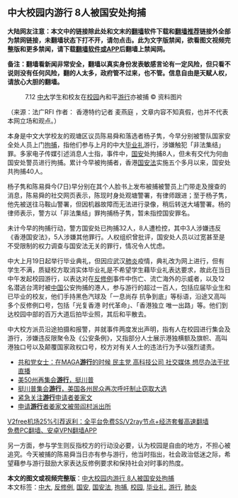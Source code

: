  <h2>中大校园内游行 8人被国安处拘捕</h2> <p class="notice"><b>大陆网友注意：本文中的链接除此处和文末的<a href="https://github.com/bannedbook/fanqiang" >翻墙</a>软件下载和<a href="https://github.com/killgcd/justmysocks/blob/master/README.md">翻墙推荐</a>链接外全部为禁网链接，未翻墙状态下打不开，请勿点击。此为文字版禁闻，欲看图文视频完整版和更多禁闻，请下载<a href="https://github.com/bannedbook/fanqiang">翻墙软件或APP</a>后翻墙上禁闻网。</p><p>备注：翻墙看新闻非常安全，翻墙以真实身份发表敏感言论有一定风险，但只看不说则没有任何风险，翻的人太多，政府管不过来，也不管。信息自由是天赋人权，请放心大胆的翻墙。</b></p>  <div class="entry"> <figure>                <figcaption>                7.12 <a href="https://www.bannedbook.org/bnews/tag/%E4%B8%AD%E5%A4%A7/" class="st_tag internal_tag" rel="tag" title="标签 中大 下的日志">中大</a>学生和校友在<a href="https://www.bannedbook.org/bnews/tag/%e6%a0%a1%e5%9b%ad/" class="st_tag internal_tag" rel="tag" title="标签 校园 下的日志">校园</a>內和平<a href="https://www.bannedbook.org/bnews/tag/%e6%b8%b8%e8%a1%8c/" class="st_tag internal_tag" rel="tag" title="标签 游行 下的日志">游行</a>亦被捕                © 资料图片            </figcaption></figure> <p>（来源：法广RFI                                      作者：                                                                                                     香港特约记者 麦燕庭                                                                                            ，文章内容不知真假，也并不代表本网立场和观点。）</p> <p>                    本身是中文大学校友的观塘区议员陈易舜和落选者杨子隽，今早分别被警队国家安全处人员上门<a href="https://www.bannedbook.org/bnews/tag/%E6%8B%98%E6%8D%95/" class="st_tag internal_tag" rel="tag" title="标签 拘捕 下的日志">拘捕</a>，指他们参与上月的中大<a href="https://www.bannedbook.org/bnews/tag/%E6%AF%95%E4%B8%9A%E7%A4%BC/" class="st_tag internal_tag" rel="tag" title="标签 毕业礼 下的日志">毕业礼</a>游行，涉嫌触犯「非法集结」罪。多家电子传媒引述消息人士指，事件中，<a href="https://www.bannedbook.org/bnews/tag/%E5%9B%BD%E5%AE%89/" class="st_tag internal_tag" rel="tag" title="标签 国安 下的日志">国安</a>处拘捕8人，但未有交代为何由国安处警员进行拘捕。累计今早被拘捕者，香港<a href="https://www.bannedbook.org/bnews/tag/%e5%9b%bd%e5%ae%89%e6%b3%95/" class="st_tag internal_tag" rel="tag" title="标签 国安法 下的日志">国安法</a>实施五个多月以来，国安处共拘捕40人。                </p>  <p>杨子隽和陈易舜今(7日)早分别在其个人脸书上发布被捕被警员上门带走及搜查的消息，陈易舜的社交网页表示，陈现时身处观塘警署，有律师跟进；至于杨子隽，他先被送往马鞍山警署，但因机器故障而无法进行录像，稍后转送大埔警署。杨的律师表示，警方以「非法集结」罪拘捕杨子隽，暂未指控国安罪名。</p> <p>未计今早的拘捕行动，警方国安处已拘捕32人，8人遭检控，其中3人涉嫌违反《香港国安法》，5人涉嫌其他罪行。人权组织曾批评，国安处人员以过宽甚至是不受限制的权力调查与国安法无关的罪行，情况令人忧虑。</p>  <p>中大上月19日起举行毕业典礼，但因应武汉<a href="https://www.bannedbook.org/bnews/tag/%e8%82%ba%e7%82%8e/" class="st_tag internal_tag" rel="tag" title="标签 肺炎 下的日志">肺炎</a>疫情，典礼改为网上进行，但有学生不满，质疑校方取消实体毕业礼是不希望学生藉毕业礼表达要求，故此在当日中午发起校园游行，以表达对在<a href="https://www.bannedbook.org/bnews/tag/%E5%8F%8D%E4%BF%AE%E4%BE%8B/" class="st_tag internal_tag" rel="tag" title="标签 反修例 下的日志">反修例</a>事件中伤亡、流亡海外的示威者，以及12名潜逃台湾时被<span class='wp_keywordlink_affiliate'><a href="https://www.bannedbook.org/" title="中国" target="_blank">中国</a></span>公安拘捕的港人，参与游行的超过一百人，包括应届毕业生和已毕业的校友，他们手持黑色汽球及「一息尚存 抗争到底」等标语，沿途又高叫多个反修例口号，包括「光复香港 时代革命」、「香港独立 唯一出路」等。他们到达校园中部的百万大道后拍毕业照，其后和平散去。</p> <p>中大校方派员沿途拍摄和报警，并就事件两度发出声明，指有人在校园进行集会及游行，涉嫌违反限聚令及《公安条例》，又指部分人士展示港独横额及旗帜、高叫港独口号以及颠覆国家政权口号，校方对有关人士的违法行为予以强烈谴责。</p>  <ul class='op-related-articles' title='相关阅读'> <li><a href='https://www.bannedbook.org/bnews/bannedvideo/20201205/1442296.html' target='_blank'>共和党女士：在MAGA<b>游行</b>的时候 民主党 高科技公司 社交媒体 想尽办法干扰直播</a></li> <li><a href='https://www.bannedbook.org/bnews/taiwannews/20201203/1441442.html' target='_blank'>美50州再集会<b>游行</b>，挺川普</a></li> <li><a href='https://www.bannedbook.org/bnews/taiwannews/20201202/1440753.html' target='_blank'>挺川普集会<b>游行</b>，美国各州民众再次呼吁制止窃取大选</a></li> <li><a href='https://www.bannedbook.org/bnews/baitai/20201201/1439941.html' target='_blank'>紧急关注<b>游行</b>申请者姜家文</a></li> <li><a href='https://www.bannedbook.org/bnews/renquan/20201201/1439924.html' target='_blank'>申请<b>游行</b>者姜家文被带阎村派出所</a></li> </ul> <p class="texttj"> <a href="https://github.com/bannedbook/fanqiang/wiki/V2ray%E6%9C%BA%E5%9C%BA" target="_blank">V2free机场25%引荐返利：全平台免费SS/V2ray节点+经济套餐高速翻墙</a><br/> <a href="https://github.com/bannedbook/fanqiang/wiki/%E7%A6%81%E9%97%BB%E7%BD%91%E5%AE%89%E5%8D%93%E7%BF%BB%E5%A2%99%E6%96%B0%E9%97%BBAPP" target="_blank">免费PC翻墙、安卓VPN翻墙APP</a></p><p>另一方面，参与学生则反指校方的行动没必要，认为校园是自由的地方，不担心被追究。今天被捕的陈易舜当日亦有参与游行，他当时指出，社会政治低迷之际，希望藉参与游行鼓励大家表达反修例要求和保持社会对时事的热度。</p><a name='sharetosocial'></a>       <div><b>本文的图文或视频完整版</b>：<a href='https://www.bannedbook.org/bnews/cnnews/hknews/20201207/1443581.html'>中大校园内游行 8人被国安处拘捕</a></div>  </div><!--END ENTRY--> <div class="postfooter"> <div>本文标签：<a href="https://www.bannedbook.org/bnews/tag/%E4%B8%AD%E5%A4%A7/" rel="tag">中大</a>, <a href="https://www.bannedbook.org/bnews/tag/%E5%8F%8D%E4%BF%AE%E4%BE%8B/" rel="tag">反修例</a>, <a href="https://www.bannedbook.org/bnews/tag/%E5%9B%BD%E5%AE%89/" rel="tag">国安</a>, <a href="https://www.bannedbook.org/bnews/tag/%e5%9b%bd%e5%ae%89%e6%b3%95/" rel="tag">国安法</a>, <a href="https://www.bannedbook.org/bnews/tag/%E6%8B%98%E6%8D%95/" rel="tag">拘捕</a>, <a href="https://www.bannedbook.org/bnews/tag/%e6%a0%a1%e5%9b%ad/" rel="tag">校园</a>, <a href="https://www.bannedbook.org/bnews/tag/%E6%AF%95%E4%B8%9A%E7%A4%BC/" rel="tag">毕业礼</a>, <a href="https://www.bannedbook.org/bnews/tag/%e6%b8%b8%e8%a1%8c/" rel="tag">游行</a>, <a href="https://www.bannedbook.org/bnews/tag/%e8%82%ba%e7%82%8e/" rel="tag">肺炎</a></div>  </div><!--END POSTFOOTER--> 